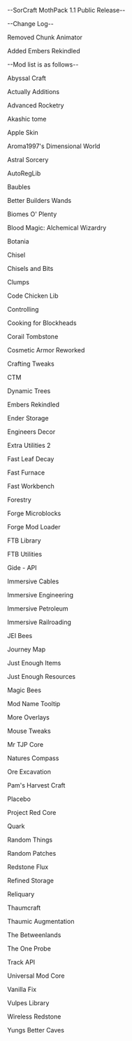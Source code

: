 --SorCraft MothPack 1.1 Public Release-- 

--Change Log--

Removed Chunk Animator

Added Embers Rekindled

--Mod list is as follows--

Abyssal Craft

Actually Additions

Advanced Rocketry

Akashic tome

Apple Skin

Aroma1997's Dimensional World

Astral Sorcery

AutoRegLib

Baubles

Better Builders Wands

Biomes O' Plenty

Blood Magic: Alchemical Wizardry

Botania

Chisel

Chisels and Bits

Clumps

Code Chicken Lib

Controlling

Cooking for Blockheads

Corail Tombstone

Cosmetic Armor Reworked

Crafting Tweaks

CTM

Dynamic Trees

Embers Rekindled

Ender Storage

Engineers Decor

Extra Utilities 2

Fast Leaf Decay

Fast Furnace

Fast Workbench

Forestry

Forge Microblocks

Forge Mod Loader

FTB Library

FTB Utilities

Gide - API

Immersive Cables

Immersive Engineering

Immersive Petroleum

Immersive Railroading

JEI Bees

Journey Map

Just Enough Items

Just Enough Resources

Magic Bees

Mod Name Tooltip

More Overlays

Mouse Tweaks

Mr TJP Core

Natures Compass

Ore Excavation

Pam's Harvest Craft

Placebo

Project Red Core

Quark

Random Things

Random Patches

Redstone Flux

Refined Storage

Reliquary

Thaumcraft

Thaumic Augmentation

The Betweenlands

The One Probe

Track API

Universal Mod Core

Vanilla Fix

Vulpes Library

Wireless Redstone

Yungs Better Caves
